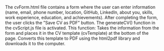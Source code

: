 The cvForm.html file contains a form where the user can enter information (name, email, phone number,
location, GitHub, LinkedIn, about you, skills, work experience, education, and achievements).
After completing the form, the user clicks the ”Save CV as PDF” button. The generateCV() function in
the cvScript.js file is activated. This function:
Takes the information from the form and places it in the CV template (cvTemplate) at the bottom of the
page.
Converts this template to PDF using the html2pdf library and downloads it to the computer.
